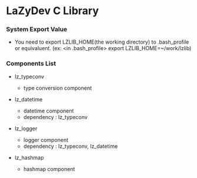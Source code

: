 # LaZyDev C Library


### System Export Value
* You need to export LZLIB_HOME(the working directory) to .bash_profile or equivaluent.
  (ex: <in .bash_profile> export LZLIB_HOME=~/work/lzlib)

### Components List

* lz_typeconv
  - type conversion component

* lz_datetime
  - datetime component
  - dependency : lz_typeconv

* lz_logger
  - logger component
  - dependency : lz_typeconv, lz_datetime

* lz_hashmap
  - hashmap component
